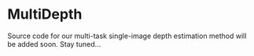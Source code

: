 # MultiDepth

Source code for our multi-task single-image depth estimation method will be added soon.
Stay tuned...

